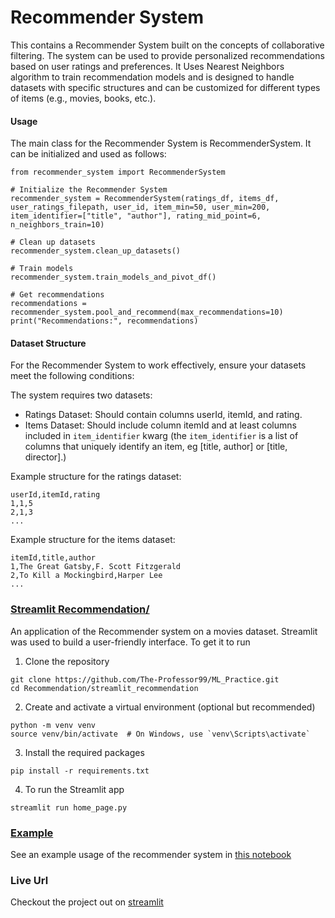 # Recommender System

This contains a Recommender System built on the concepts of collaborative filtering. The system can be used to provide personalized recommendations based on user ratings and preferences. It Uses Nearest Neighbors algorithm to train recommendation models and is designed to handle datasets with specific structures and can be customized for different types of items (e.g., movies, books, etc.).

#### Usage

The main class for the Recommender System is RecommenderSystem. It can be initialized and used as follows:

```
from recommender_system import RecommenderSystem

# Initialize the Recommender System
recommender_system = RecommenderSystem(ratings_df, items_df, user_ratings_filepath, user_id, item_min=50, user_min=200, item_identifier=["title", "author"], rating_mid_point=6, n_neighbors_train=10)

# Clean up datasets
recommender_system.clean_up_datasets()

# Train models
recommender_system.train_models_and_pivot_df()

# Get recommendations
recommendations = recommender_system.pool_and_recommend(max_recommendations=10)
print("Recommendations:", recommendations)
```

#### Dataset Structure

For the Recommender System to work effectively, ensure your datasets meet the following conditions:

The system requires two datasets:

- Ratings Dataset: Should contain columns userId, itemId, and rating.
- Items Dataset: Should include column itemId and at least columns included in `item_identifier` kwarg (the `item_identifier` is a list of columns that uniquely identify an item, eg [title, author] or [title, director].)

Example structure for the ratings dataset:

```
userId,itemId,rating
1,1,5
2,1,3
...
```

Example structure for the items dataset:

```
itemId,title,author
1,The Great Gatsby,F. Scott Fitzgerald
2,To Kill a Mockingbird,Harper Lee
...
```

### [Streamlit Recommendation/](./streamlit_recommendation)

An application of the Recommender system on a movies dataset. Streamlit was used to build a user-friendly interface. To get it to run

1. Clone the repository

```
git clone https://github.com/The-Professor99/ML_Practice.git
cd Recommendation/streamlit_recommendation
```

2. Create and activate a virtual environment (optional but recommended)

```
python -m venv venv
source venv/bin/activate  # On Windows, use `venv\Scripts\activate`
```

3. Install the required packages

```
pip install -r requirements.txt
```

4. To run the Streamlit app

```
streamlit run home_page.py
```

### [Example](./example/Example.ipynb)

See an example usage of the recommender system in [this notebook](./example/Example.ipynb)

### Live Url

Checkout the project out on [streamlit](https://movie-recommendation-project.streamlit.app/)
